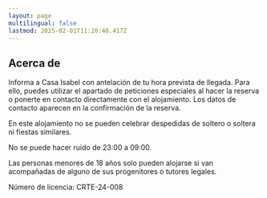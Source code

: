```yaml
---
layout: page
multilingual: false
lastmod: 2025-02-01T11:20:40.417Z
---
```


## Acerca de

Informa a Casa Isabel con antelación de tu hora prevista de llegada. Para ello, puedes utilizar el apartado de peticiones especiales al hacer la reserva o ponerte en contacto directamente con el alojamiento. Los datos de contacto aparecen en la confirmación de la reserva.

En este alojamiento no se pueden celebrar despedidas de soltero o soltera ni fiestas similares.

No se puede hacer ruido de 23:00 a 09:00.

Las personas menores de 18 años solo pueden alojarse si van acompañadas de alguno de sus progenitores o tutores legales.

Número de licencia: CRTE-24-008
